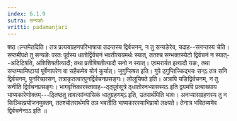 ```yaml
---
index: 6.1.9
sutra: सन्यङोः
vritti: padamanjari
---
```


 षष्ठ।ल्न्तमेतदिति। तत्र प्रत्ययग्रहणपरिभाषाया तदन्तस्य द्विर्वचनम्, न तु सन्यङेरेव, यदाह--सनन्तस्य चेति। सप्तमीपक्षे तु सन्यङेः परतः पूर्वस्य धातोर्द्विर्वचनं भवतीत्ययमर्थः स्यात्, ततश्च सन्भक्तस्येटो द्विर्वचनं न स्यात्--अटिटिषति, अशिशिषतीत्यादौ; तथा प्रतीषिषतीत्यादौ सनो न स्यात्। एवमरार्यत इत्यादौ यङः, तथा सप्तम्यामिष्टायां पूर्वेणापरेण वा सहैकमेव योगं कुर्यात्। जुगुप्सिषत इति। गुपे ठ्गुप्तिज्किद्भयः सन्ऽ तत्र सनि द्विर्वचनम्, पुनरिच्छासन्, तत्राकृतत्वात्पुनर्द्विर्वचनप्रसङ्गः। लोलूयिषते इति। अत्रापि यङिद्विर्वचनम्, न तु सनीति द्विर्वचनप्रसङ्गः। भागवृत्तिकारस्तावाह--ठ्ठ्पूर्वसूत्रे ठ्धातोरनभ्यासस्यऽ इति द्वयमपि प्रत्याख्याय भाष्यकारेणोक्तम्---ठ्तिष्ठतु तावत्सांन्यासिकं धातुग्रहणम्ऽ इति, उतरार्थमिति भावः। अनभ्यासग्रहणस्य तु न किञ्चित्प्रयोजनमुक्तम्, ततश्चोतरार्थमपि तन्न भवतीति भाष्यकारस्याभिप्रायो लक्ष्यते। तेनात्र भवितव्यमेव द्विर्वचनेनऽऽ इति ॥
